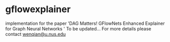 # gflowexplainer
implementation for the paper 'DAG Matters! GFlowNets Enhanced Explainer for Graph Neural Networks ' 
To be updated... For more details please contact wenqian@u.nus.edu
